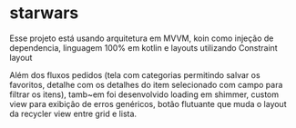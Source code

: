 # starwars

Esse projeto está usando arquitetura em MVVM, koin como injeção de dependencia, linguagem 100% em 
kotlin e layouts utilizando Constraint layout

Além dos fluxos pedidos (tela com categorias permitindo salvar os favoritos, detalhe com os 
detalhes do item selecionado com campo para filtrar os itens), tamb~em foi desenvolvido loading em
shimmer, custom view para exibição de erros genéricos, botão flutuante que muda o layout da 
recycler view entre grid e lista.